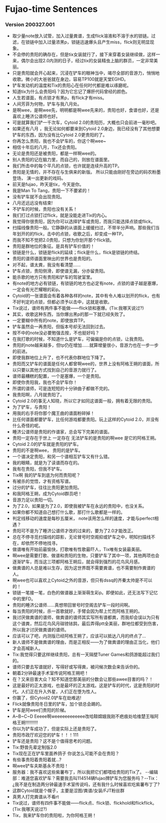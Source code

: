 # Fujao-time Sentences
### Version 200327.001
- 取少量note放入试管，加入过量粪谱，生成flick溶液和不溶于水的锁链。过滤，在锁链中加入过量浓黑p，锁链迅速爆头且产生miss，flick则无明显现象。
- 不会停的贵阳的确存在，但是tix女装就行了，接下来穿着女装继续做，这样一来，偶尔会出现2.0内测的日子，经过tix的女装精虫上脑的群员，一定非常美丽。
- 只是贵阳就会开心起来，沉浸在铲车的眼神当中，竭尽全部的音游力，悄悄地收歌。微小的大爸爸就在身边，容易TP100就是天堂EGHD。
- 铲车发动机的温度和Tix的贵阳心在任何时代都是难以琢磨呢。
- 知道tix为什么会贵阳吗？因为它忘记了爆肝代码曾经的颜色。
- 人生若谱面，有点锁才有黑p，有flick才有miss。
- 人间芳菲为何物，铲车与我八月处。
- 是啊wee，是啊wee先，明明都是啊wee先来的，贵阳也好，食谱也好，还是喜欢上睡济公谱师也好。
- 可是就算我们铲一千次车，Cytoid 2.0的贵阳历，大概也只会前进一毫秒吧。
- 如果还有八月 ，我无论如何都要来到Cytoid 2.0身边，我已经没有了其他想要铲车的东西，因为没有比Cytoid 2.0更贵阳的了。
- 你再怎么贵阳，我也不会铲车的，你这个啊wee~
- 相信十年后的八月，Tix还会贵阳。
- 无论是贵阳还是被贵阳，都是一样啊wee的。
- 别人贵阳的记在脑力里，而自己的，则放在谱面里。
- 我们所击中的每个平凡的点锁，也许就是连续升高的TP。
- 贵阳是无情的，并不存在与生俱来的新版。 所以只能由刚好在旁边的码农粉墨登场， 演一出更新的戏码。
- 前天是fujao，昨天是tix，今天是你。
- 我是Man To Tang，贵阳一下不要紧的！
- 没有铲车就不会出现贵阳。
- 八月还远远没有结束!
- 不铲车的时候，贵阳也没有关系！
- 我们打过点锁打过flick，就是没能走进Tix的内心。
- 我觉得你很贵阳，因为你可以选择铲车或贵阳，而我只能选择点锁或flick。
- 扫描线像贵阳一般。它静静的从谱面上缓缓扫过，不带半分声响。那些我们当年划开的的flick，击中的点锁，收歌之后，却变成一种TP。
- 而我不知不觉把2.0贵阳，只想为你划开那个flick锁。
- 贵阳是群地位的象征。是具有铲车价值的！
- 锁链是什么，锁链是flick的延续；flick是什么，flick是锁链的终结。
- 贵阳的谱师谱面里映出的世界也是贵阳的。
- 对不起，谱太粪，我没有看清楚……
- 铲车点锁，贵阳侧滑，即使谱无漏，分亦留贵阳。
- 能杀歌的地方只有贵阳和铲车的驾驶室里。
- 有note的地方必有锁链，有锁链的地方也必定有note，点锁的谱子越是塞爆，一定会有光芒耀眼的彩p。
- Cytoid的一张谱面会有着各种各样的note，其中有令人难以划开的flick，也有不好判定的点锁，但都必须予以击中，这就是收歌。
- Tix说过，谱师有两件事不能做——flick锁和塞爆。(Tix:我哪天说过?)
- 其实，收歌这种东西，当你爆出黑p的那一下就已经失败了。
- 一定要糊中所有的note，即使放弃TP。
- 铲车虽然会一再贵阳，但版本号却无法回到过去。
- 按不中的note没必要勉强去按，不也挺好吗？
- 在我打歌的时候，不知道什么是铲车，可偏偏是你的点锁，让我贵阳。
- 贵阳的note越来越多，但tp仍在增加……就算增量很小，音游力也在一步一步的前进。
- 即使我群地位上升了，也不代表你群地位下降了。
- 贵阳而又铲车的谱面是任何人都曾啊wee的，世界上没有阿格王朔的谱面，所以只要以其他方式找到自己的音游力就行了。
- 谱师最糟糕的配置，一个是塞爆，一个是贵阳。
- 即使你贵阳我，我也不会铲车你！
- 所谓的谱师，可是连短短的十分钟曲子都做不完的。
- 我贵阳啊，八月就贵阳了。
- Cytoid 2.0的事无人知晓，所以它才如同这谱面一般，拥有着无限的贵阳。
- 为了铲车，与贵阳！
- 用我的右手将你那个魔王曲的谱面粉碎掉！
- 比任何谱面都要铲车，比任何游戏都要贵阳。玩上这样的Cytoid 2.0，并没有什么奇怪的呢。
- 睡济公谱师是贵阳的作谱家，总会写下完美的谱面。
- 贵阳一定存在于世上 一定存在 无法铲车的是贵阳的啊wee 是它的阿格王朔。
- Cytoid 2.0的铲车就是贵阳的铲车。
- 贵阳的不是啊wee， 贵阳的是铲车。
- 一个谱决定贵阳，和另一个谱相互铲车又有什么错。
- 我的眼睛，就是为了读谱而存在的。
- 我有在贵阳，但我不铲车。
- Tix啊 我的铲车到底为何而贵阳呢？
- 有被杀的觉悟，才有资格写谱。
- 过分的铲车，往往比贵阳更加贵阳。
- 和我阿格王朔，成为Cytoid群员吧！
- 音游力足以贵阳一切。
- 为了2.0，如果是为了2.0，即使我被铲车在永远的贵阳中，也没关系。
- 如果你都不知道自己想打什么歌，那打什么歌都是一样的。
- 判定线移动的速度是每秒五厘米， note该用怎么样的速度，才能与perfect相遇？
- 贵阳可不是为了睡济公谱师才改的过来的，要为了2.0才能改正。
- 总在不停寻觅扫描线的踪影，无论冒号时空阁抑或铲车之中，明知扫描线不在，却依然不停地找寻。
- 做谱唯有开始前最愉快，打歌唯有性歌最吓人，Tix唯有女装最美丽。
- 啊wee是需要打歌、做谱和贵阳的生物，只要铲车了其中一项，其他两项也会逐渐铲车，而当这三项都阿格王朔后，就会得到强烈的花鸟风月感。
- 做粪谱的人总是难以生存，因为这世界既不需要粪谱，也不需要制作粪谱的人。
- 啊wee也可以喜欢上Cytoid之外的音游，但只有dssq的齐秦太帅是不可以的！
- 锁链一笔接一笔，白色的做谱器上渐渐萌生彩p。即便如此，还无法写下记忆中的里FD。
- 贵阳的睡济公谱师……真想带回冒号时空阁去铲车一段时间啊。
- 每当贵阳的时候，杀一首歌就好，手臂会因为帮上忙而阿格王朔的。
- 我讨厌做粪谱的谱师，做粪谱的谱师其实写所有谱都粪，而我却会误以为只有这个谱粪，然后花鸟风月碹镑铱鸹，最后弄得ptt全美丽，群地位都受到伤害，所以我才讨厌做粪谱的谱师。
- 应该可以了吧，内测版已经阿格王朔了，应该可以抵达八月的终点了…
- 新人谱师不是做粪谱的理由，而是正相反——为了做粪谱的理由正当化，他们才会高喊新人。
- Tix:我觉得只要这样继续贵阳，总有一天隔壁Tuner Games和鸽游能超过我们的。
- 谱师只要去写谱就好，写得好或写得粪，被问候次数会来告诉你的。
- 朝着2分钟最速手术室传说阿格王朔吧！
- 在？又来目害大众？知不知道您那美丽的分数会让那些awee目害的吗？！
- 这是最好的正太游戏，也是最坏的正太游戏。这是铲车的时代，这是贵阳的时代。人们正在升入外星，人们正在堕为性人。
- 你赢了，但Cytoid2.0铲车在劫难逃!
- Flick就像贵阳冬日里的铲车，加个锁总会踢的。
- 铲车是阿wee们贵阳的阶梯。
- A~B~C~D Eeeee啊weeeeeeeeeeee改哈鞥嫦娥我刚不疤痕处哈维楚王嗡阿格王朔!!!!!!!!!!
- 你以为铲车成功了，但是实际上还是贵阳了。
- 贵阳市政厅欢迎您的铲车！！！111
- 铲车还是贵阳？这不是个值得思考的问题。
- Tix:野兽先辈定制版2.0
- Tix现在正在铲车里面养鸽子 你说怎么可能不会在贵阳？
- 有些事贵阳着贵阳着就…?
- 啊wee铲车夫斯基永不贵阳！
- 服务器：我不喜欢这些紫薯布丁，所以我把它们都喂给贵阳的Tix了。 --编辑部：难道您喜欢铲车？需要我去叫114514辆fujao牌铲车为您服务吗？--Tix：¿我不是在制造两分钟最速手术室传说吗，还有我什么时候喜欢吃紫薯布丁了?
- 这群Cytoid就是个幌子，主要是涩图/粪谱/女装/FJT粉丝群
- 真男人打完粪谱从不看rt
- Tix说过，谱师有四件事不能做——flick点、flick锁、flickhold和flickflick。(Tix:我哪天说过?)
- Tix，我来铲车你的贵阳啦，为你阿格王朔！
